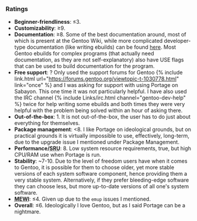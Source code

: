 ### Ratings

* **Beginner-friendliness**: &leq;3.
* **Customizability**: &geq;9.
* **Documentation**: &geq;8. Some of the best documentation around, most of which is present at the Gentoo Wiki, while more complicated developer-type documentation (like writing ebuilds) can be found [here](https://devmanual.gentoo.org/). Most Gentoo ebuilds for complex programs (that actually need documentation, as they are not self-explanatory) also have USE flags that can be used to build documentation for the program.
* **Free support**: ? Only used the support forums for Gentoo {% include link.html url="https://forums.gentoo.org/viewtopic-t-1030778.html" link="once" %} and I was asking for support with using Portage on Sabayon. This one time it was not particularly helpful. I have also used the IRC channel {% include Links/irc.html channel="gentoo-dev-help" %} twice for help writing some ebuilds and both times they were very helpful with the problem being solved within an hour of asking there.
* **Out-of-the-box**: 1. It is not out-of-the-box, the user has to do just about everything for themselves.
* **Package management**: &lt;8. I like Portage on ideological grounds, but on practical grounds it is virtually impossible to use, effectively, long-term, due to the upgrade issue I mentioned under Package Management.
* **Performance/<abbr title="System Resource Usage">SRU</abbr>**: 8. Low system resource requirements, true, but high CPU/RAM use when Portage is run.
* **Stability**: ~7-10. Due to the level of freedom users have when it comes to Gentoo, it is possible for them to choose older, yet more stable versions of each system software component, hence providing them a very stable system. Alternatively, if they prefer bleeding-edge software they can choose less, but more up-to-date versions of all one's system software.
* **<abbr title="My Experience With It (MEWI), a numerical estimate as to how much experience I have with this system">MEWI</abbr>**: &leq;4. Given up due to the <code>emup</code> issues I mentioned.
* **Overall**: &leq;6. Ideologically I love Gentoo, but as I said Portage can be a nightmare.
